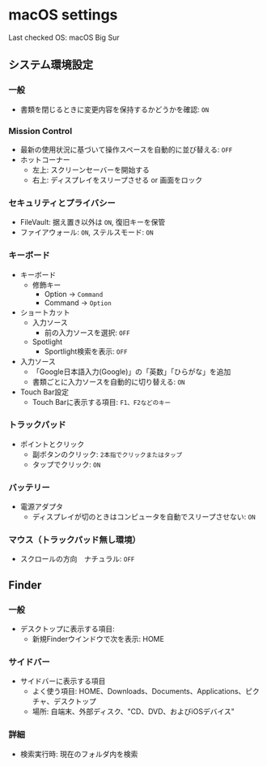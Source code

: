 macOS settings
==============

Last checked OS: macOS Big Sur


システム環境設定
----------------

### 一般

* 書類を閉じるときに変更内容を保持するかどうかを確認: `ON`

### Mission Control

* 最新の使用状況に基づいて操作スペースを自動的に並び替える: `OFF`
* ホットコーナー
  * 左上: スクリーンセーバーを開始する
  * 右上: ディスプレイをスリープさせる or 画面をロック

### セキュリティとプライバシー

* FileVault: 据え置き以外は `ON`, 復旧キーを保管
* ファイアウォール: `ON`, ステルスモード: `ON`

### キーボード

* キーボード
    * 修飾キー
        * Option -> `Command`
	    * Command -> `Option`
* ショートカット
    * 入力ソース
        * 前の入力ソースを選択: `OFF`
    * Spotlight
        * Sportlight検索を表示: `OFF`
* 入力ソース
	* 「Google日本語入力(Google)」の「英数」「ひらがな」を追加
    * 書類ごとに入力ソースを自動的に切り替える: `ON`
* Touch Bar設定
    * Touch Barに表示する項目: `F1、F2などのキー`

### トラックパッド

* ポイントとクリック
	* 副ボタンのクリック: `2本指でクリックまたはタップ`
    * タップでクリック: `ON`

### バッテリー

* 電源アダプタ
    * ディスプレイが切のときはコンピュータを自動でスリープさせない: `ON`

### マウス（トラックパッド無し環境）

* スクロールの方向　ナチュラル: `OFF`


Finder
------

### 一般

* デスクトップに表示する項目: 
  * 新規Finderウインドウで次を表示: HOME

### サイドバー

* サイドバーに表示する項目
  * よく使う項目: HOME、Downloads、Documents、Applications、ピクチャ、デスクトップ
  * 場所: 自端末、外部ディスク、"CD、DVD、およびiOSデバイス"

### 詳細

* 検索実行時: 現在のフォルダ内を検索
